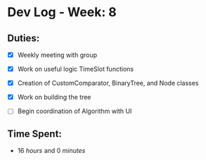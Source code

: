 # Dev Log - Week: 8
 
## Duties:
  - [X] Weekly meeting with group
  - [X] Work on useful logic TimeSlot functions 
  - [X] Creation of CustomComparator, BinaryTree, and Node classes
  - [X] Work on building the tree
  - [ ] Begin coordination of Algorithm with UI

 
## Time Spent: 
  * 16 _hours_ and 0 _minutes_
